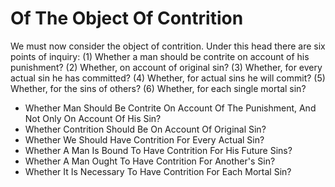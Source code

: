# Of The Object Of Contrition

We must now consider the object of contrition. Under this head there are six points of inquiry:
(1) Whether a man should be contrite on account of his punishment?
(2) Whether, on account of original sin?
(3) Whether, for every actual sin he has committed?
(4) Whether, for actual sins he will commit?
(5) Whether, for the sins of others?
(6) Whether, for each single mortal sin?

* Whether Man Should Be Contrite On Account Of The Punishment, And Not Only On Account Of His Sin?
* Whether Contrition Should Be On Account Of Original Sin?
* Whether We Should Have Contrition For Every Actual Sin?
* Whether A Man Is Bound To Have Contrition For His Future Sins?
* Whether A Man Ought To Have Contrition For Another's Sin?
* Whether It Is Necessary To Have Contrition For Each Mortal Sin?